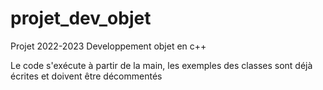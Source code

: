 # projet_dev_objet

Projet 2022-2023 Developpement objet en c++

Le code s'exécute à partir de la main, les exemples des classes sont déjà écrites et doivent être décommentés

